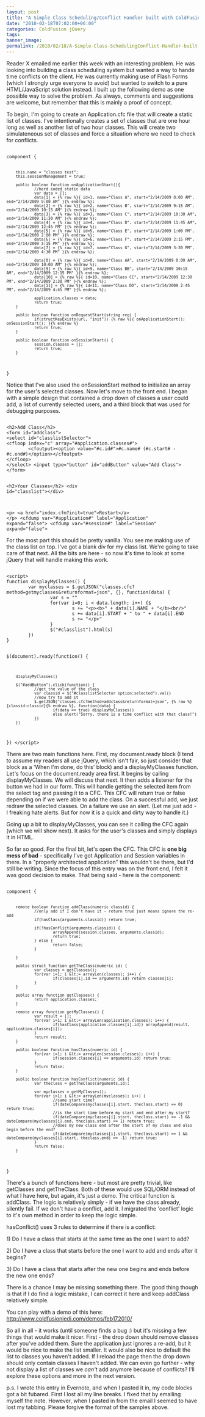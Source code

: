 ```yaml
---
layout: post
title: "A Simple Class Scheduling/Conflict Handler built with ColdFusion and jQuery"
date: "2010-02-18T07:02:00+06:00"
categories: ColdFusion jQuery 
tags: 
banner_image: 
permalink: /2010/02/18/A-Simple-Class-SchedulingConflict-Handler-built-with-ColdFusion-and-jQuery
---
```


Reader X emailed me earlier this week with an interesting problem. He was looking into building a class scheduling system but wanted a way to hande time conflicts on the client. He was currently making use of Flash Forms (which I strongly urge everyone to avoid) but wanted to switch to a pure HTML/JavaScript solution instead. I built up the following demo as one possible way to solve the problem. As always, comments and suggestions are welcome, but remember that this is mainly a proof of concept.
<!--more-->
<p/> 
To begin, I'm going to create an Application.cfc file that will create a static list of classes. I've intentionally creates a set of classes that are one hour long as well as another list of two hour classes. This will create two simulateneous set of classes and force a situation where we need to check for conflicts.
<p/> 
<code>
component {

        this.name = "classes test";
        this.sessionManagement = true;
        
        public boolean function onApplicationStart(){
                //hard coded static data
                var data = [];
                data[1] = {% raw %}{ id=1, name="Class A", start="2/14/2009 8:00 AM", end="2/14/2009 9:00 AM" }{% endraw %};
                data[2] = {% raw %}{ id=2, name="Class B", start="2/14/2009 9:15 AM", end="2/14/2009 10:15 AM" }{% endraw %};
                data[3] = {% raw %}{ id=3, name="Class C", start="2/14/2009 10:30 AM", end="2/14/2009 11:30 AM" }{% endraw %};
                data[4] = {% raw %}{ id=4, name="Class D", start="2/14/2009 11:45 AM", end="2/14/2009 12:45 PM" }{% endraw %};
                data[5] = {% raw %}{ id=5, name="Class E", start="2/14/2009 1:00 PM", end="2/14/2009 2:00 PM" }{% endraw %};
                data[6] = {% raw %}{ id=6, name="Class F", start="2/14/2009 2:15 PM", end="2/14/2009 3:15 PM" }{% endraw %};
                data[7] = {% raw %}{ id=7, name="Class G", start="2/14/2009 3:30 PM", end="2/14/2009 4:30 PM" }{% endraw %};

                data[8] = {% raw %}{ id=8, name="Class AA", start="2/14/2009 8:00 AM", end="2/14/2009 10:00 AM" }{% endraw %};
                data[9] = {% raw %}{ id=9, name="Class BB", start="2/14/2009 10:15 AM", end="2/14/2009 12:15 PM" }{% endraw %};
                data[10] = {% raw %}{ id=10, name="Class CC", start="2/14/2009 12:30 PM", end="2/14/2009 2:30 PM" }{% endraw %};
                data[11] = {% raw %}{ id=11, name="Class DD", start="2/14/2009 2:45 PM", end="2/14/2009 4:45 PM" }{% endraw %};
        
                application.classes = data;
                return true;
        }

        public boolean function onRequestStart(string req) {
                if(structKeyExists(url, "init")) {% raw %}{ onApplicationStart(); onSessionStart(); }{% endraw %}
                return true;
        }
        
        public boolean function onSessionStart() {
                session.classes = [];
                return true;
        }
                
}
</code>
<p/>
Notice that I've also used the onSessionStart method to initialize an array for the user's selected classes. Now let's move to the front end. I began with a simple design that contained a drop down of classes a user could add, a list of currently selected users, and a third block that was used for debugging purposes.
<p/> 
<code>
&lt;h2&gt;Add Class&lt;/h2&gt;
&lt;form id="addclass"&gt;
&lt;select id="classlistSelector"&gt;
&lt;cfloop index="c" array="#application.classes#"&gt;
        &lt;cfoutput&gt;&lt;option value="#c.id#"&gt;#c.name# (#c.start# - #c.end#)&lt;/option&gt;&lt;/cfoutput&gt;
&lt;/cfloop&gt;
&lt;/select&gt; &lt;input type="button" id="addButton" value="Add Class"&gt;
&lt;/form&gt;

&lt;h2&gt;Your Classes&lt;/h2&gt;
&lt;div id="classlist"&gt;&lt;/div&gt;

&lt;p&gt;
&lt;a href="index.cfm?init=true"&gt;Restart&lt;/a&gt;
&lt;/p&gt;
&lt;cfdump var="#application#" label="Application" expand="false"&gt;
&lt;cfdump var="#session#" label="Session" expand="false"&gt;
</code>
 <p/>
For the most part this should be pretty vanilla. You see me making use of the class list on top. I've got a blank div for my class list. We're going to take care of that next. All the bits are here - so now it's time to look at some jQuery that will handle making this work.
 <p/>
<code>
&lt;script&gt;
function displayMyClasses() {
        var myclasses = $.getJSON("classes.cfc?method=getmyclasses&returnformat=json", {}, function(data) {
                var s = ""
                for(var i=0; i &lt; data.length; i++) {$
                        s += "&lt;p&gt;&lt;b&gt;" + data[i].NAME + "&lt;/b&gt;&lt;br/&gt;"
                        s += data[i].START + " to " + data[i].END
                        s += "&lt;/p&gt;"
                }
                $("#classlist").html(s)
        })
}

$(document).ready(function() {

        displayMyClasses()

        $("#addButton").click(function() {
                //get the value of the class
                var classid = $("#classlistSelector option:selected").val()
                //now try to add it
                $.getJSON("classes.cfc?method=addclass&returnformat=json", {% raw %}{classid:classid}{% endraw %}, function(data) {
                        if(data == true) displayMyClasses()
                        else alert("Sorry, there is a time conflict with that class!")
                })
        })
})
&lt;/script&gt;
</code>
<p/> 
There are two main functions here. First, my document.ready block (I tend to assume my readers all use jQuery, which isn't fair, so just consider that block as a 'When I'm done, do this' block) and a displayMyClasses function. Let's focus on the document.ready area first. It begins by calling displayMyClasses. We will discuss that next. It then adds a listener for the button we had in our form. This will handle getting the selected item from the select tag and passing it to a CFC. This CFC will return true or false depending on if we were able to add the class. On a successful add, we just redraw the selected classes. On a failure we use an alert. (Let me just add - I freaking hate alerts. But for now it is a quick and dirty way to handle it.)
 <p/>
Going up a bit to displayMyClasses, you can see it calling the CFC again (which we will show next). It asks for the user's classes and simply displays it in HTML.
 <p/>
So far so good. For the final bit, let's open the CFC. This CFC is <b>one big mess of bad</b> - specifically I've got Application and Session variables in there. In a "properly architected application" this wouldn't be there, but I'd still be writing. Since the focus of this entry was on the front end, I felt it was good decision to make. That being said - here is the component:
 <p/>
<code>
component {

        remote boolean function addClass(numeric classid) {
                //only add if I don't have it - return true just means ignore the re-add
                if(hasClass(arguments.classid)) return true;

                if(!hasConflict(arguments.classid)) {
                        arrayAppend(session.classes, arguments.classid);
                        return true;
                } else {
                        return false;
                }
                
        }
        
        public struct function getTheClass(numeric id) {
                var classes = getClasses();
                for(var i=1; i &lt;= arrayLen(classes); i++) {
                        if(classes[i].id == arguments.id) return classes[i];
                }
        }
        
        public array function getClasses() {
                return application.classes;
        }

        remote array function getMyClasses() {
                var result = [];
                for(var i=1; i &lt;= arrayLen(application.classes); i++) {
                        if(hasClass(application.classes[i].id)) arrayAppend(result, application.classes[i]);
                }
                return result;
        }
        
        public boolean function hasClass(numeric id) {
                for(var i=1; i &lt;= arrayLen(session.classes); i++) {
                        if(session.classes[i] == arguments.id) return true;
                }
                return false;
        }
        
        public boolean function hasConflict(numeric id) {
                var theclass = getTheClass(arguments.id);

                var myclasses = getMyClasses();
                for(var i=1; i &lt;= arrayLen(myclasses); i++) {
                        //same start time?
                        if(dateCompare(myclasses[i].start, theclass.start) == 0) return true;
                        //is the start time before my start and end after my start?
                        if(dateCompare(myclasses[i].start, theclass.start) == -1 && dateCompare(myclasses[i].end, theclass.start) == 1) return true;
                        //does my new class end after the start of my class and also begin before the end?
                        if(dateCompare(myclasses[i].start, theclass.start) == 1 && dateCompare(myclasses[i].start, theclass.end) == -1) return true;                                    
                }
                return false;
        }

}
</code>
 <p/>
There's a bunch of functions here - but most are pretty trivial, like getClasses and getTheClass. Both of these would use SQL/ORM instead of what I have here, but again, it's just a demo. The critical function is addClass. The logic is relatively simply - if we have the class already, silently fail. If we don't have a conflict, add it. I migrated the 'conflict' logic to it's own method in order to keep the logic simple.
 <p/>
hasConflict() uses 3 rules to determine if there is a conflict:
 <p/>
1) Do I have a class that starts at the same time as the one I want to add?
 <p/>
2) Do I have a class that starts before the one I want to add and ends after it begins?
 <p/>
3) Do I have a class that starts after the new one begins and ends before the new one ends?
 <p/>
There is a chance I may be missing something there. The good thing though is that if I do find a logic mistake, I can correct it here and keep addClass relatively simple.
<p/>
You can play with a demo of this here: <a href="http://www.raymondcamden.com/demos/feb172010/">http://www.coldfusionjedi.com/demos/feb172010/</a>
 <p/>
So all in all - it works (until someone finds a bug :) but it's missing a few things that would make it nicer. First - the drop down should remove classes after you've added them. Sure the application just ignores a re-add, but it would be nice to make the list smaller. It would also be nice to default the list to classes you haven't added. If I reload the page then the drop down should only contain classes I haven't added. We can even go further - why not display a list of classes we <i>can't</i> add anymore because of conflicts? I'll explore these options and more in the next version.
<p/>
p.s. I wrote this entry in Evernote, and when I pasted it in, my code blocks got a bit fubared. First I lost all my line breaks. I fixed that by emailing myself the note. However, when I pasted in from the email I seemed to have lost my tabbing. Please forgive the format of the samples above.